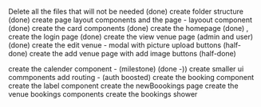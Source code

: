 Delete all the files that will not be needed (done)
create folder structure (done)
create page layout components and the page - layoout component (done)
create the card components (done)
create the homepage (done) ,
create the login page (done)
create the view venue page (admin and user) (done)
create the edit venue - modal with picture upload buttons (half-done)
create the add venue page with add image buttons (half-done)
<!-- ask timi about the cloudinary workflow -->
create the calender component - (milestone) (done -))
create smaller ui commponents
add routing - (auth boosted)
create the booking component
create the label component
create the newBoookings page
create the venue bookings components
create the bookings shower
<!-- create the function from nifemi to hold my posting and fetching of data -->




<!-- will use the context api for ui state and authentication -->

<!-- will use redux for every other state -->

<!-- will build the loader i saw yesterday litle above quater circle spinning in a circular loci -->

<!-- write tests for all the pages in the application -->






